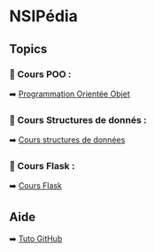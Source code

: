 # NSIPédia
## Topics

### 📁 Cours POO :
➡️ [Programmation Orientée Objet](https://github.com/h4r1cX/NSIpedia/blob/main/cours/poo.md)

### 📁 Cours Structures de donnés :
➡️ [Cours structures de données](https://github.com/h4r1cX/NSIpedia/blob/main/cours/structures_de_donn%C3%A9es.md)

### 📁 Cours Flask :
➡️ [Cours Flask](https://github.com/h4r1cX/NSIpedia/blob/main/cours/flask.md)

## Aide

➡️ [Tuto GitHub](https://github.com/h4r1cX/NSIpedia/blob/main/tuto_github.md)
